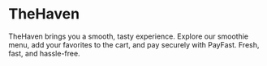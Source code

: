 # TheHaven
TheHaven brings you a smooth, tasty experience. Explore our smoothie menu, add your favorites to the cart, and pay securely with PayFast. Fresh, fast, and hassle-free.
